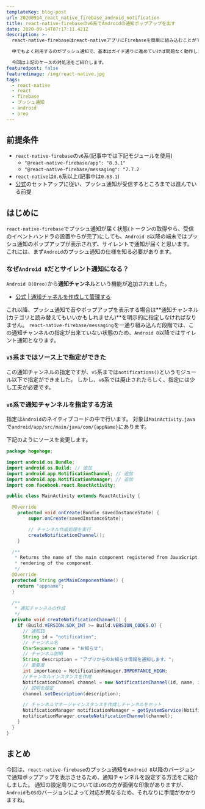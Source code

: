 ```yaml
---
templateKey: blog-post
url: 20200914_react_native_firebase_android_notification
title: react-native-firebaseのv6系でAndroidの通知ポップアップを出す
date: 2020-09-14T07:17:11.421Z
description: >-
  react-native-firebaseはreact-nativeアプリにFirebaseを簡単に組み込むことができるライブラリです。

  中でもよく利用するのがプッシュ通知で、基本はガイド通りに進めていけば問題なく動作しますが、Androidの特定バージョン以降ではプッシュ通知のポップアップが表示されません。

  今回は上記のケースの対処法をご紹介します。
featuredpost: false
featuredimage: /img/react-native.jpg
tags:
  - react-native
  - react
  - firebase
  - プッシュ通知
  - android
  - oreo
---
```

## 前提条件
- `react-native-firebase`の`v6`系(記事中では下記モジュールを使用)
  - `"@react-native-firebase/app": "8.3.1"` 
  - `"@react-native-firebase/messaging": "7.7.2`
- `react-native`は`0.6`系以上(記事中は`0.63.1`)
- [公式](https://github.com/invertase/react-native-firebase)のセットアップに従い、プッシュ通知が受信するところまでは進んでいる前提

## はじめに
`react-native-firebase`でプッシュ通知が届く状態(トークンの取得やら、受信のイベントハンドラの設置やらが完了)にしても、`Android 8`以降の端末ではプッシュ通知のポップアップが表示されず、サイレントで通知が届くと思います。
これには、まず`Android`のプッシュ通知の仕様を知る必要があります。

### なぜ`Android 8`だとサイレント通知になる？
`Android 8(Oreo)`から**通知チャンネル**という機能が追加されました。
- [公式 | 通知チャネルを作成して管理する](https://developer.android.com/training/notify-user/channels.html)

これ以降、プッシュ通知で音やポップアップを表示する場合は**通知チャンネル(カテゴリと読み替えてもいいかもしれません)**を明示的に指定しなければなりません。
`react-native-firebase/messaging`を一通り組み込んだ段階では、この通知チャンネルの指定が出来ていない状態のため、`Android 8`以降ではサイレント通知となります。

### `v5`系まではソース上で指定ができた
この通知チャンネルの指定ですが、`v5`系までは`notifications()`というモジュール以下で指定ができました。
しかし、`v6`系では廃止されたらしく、指定には少し工夫が必要です。

### `v6`系で通知チャンネルを指定する方法
指定は`Android`のネイティブコードの中で行います。
対象は`MainActivity.java`で`android/app/src/main/java/com/{appName}`にあります。

下記のようにソースを変更します。

```java
package hogehoge;

import android.os.Bundle;
import android.os.Build; // 追加
import android.app.NotificationChannel; // 追加
import android.app.NotificationManager; // 追加
import com.facebook.react.ReactActivity;

public class MainActivity extends ReactActivity {

  @Override
    protected void onCreate(Bundle savedInstanceState) {
        super.onCreate(savedInstanceState);

        // チャンネル作成処理を実行
        createNotificationChannel();
    }

  /**
   * Returns the name of the main component registered from JavaScript. This is used to schedule
   * rendering of the component.
   */
  @Override
  protected String getMainComponentName() {
    return "appname";
  }

  /**
   * 通知チャンネルの作成
   */
  private void createNotificationChannel() {
    if (Build.VERSION.SDK_INT >= Build.VERSION_CODES.O) {
      // 通知ID
      String id = "notification";
      // チャンネル名
      CharSequence name = "お知らせ";
      // チャンネル説明
      String description = "アプリからのお知らせ情報を通知します。";
      // 重要度
      int importance = NotificationManager.IMPORTANCE_HIGH;
      //チャンネルインスタンスを作成
      NotificationChannel channel = new NotificationChannel(id, name, importance);
      // 説明を設定
      channel.setDescription(description);

      // チャンネルマネージャインスタンスを作成しチャンネルをセット
      NotificationManager notificationManager = getSystemService(NotificationManager.class);
      notificationManager.createNotificationChannel(channel);
    }
  }
}

```

## まとめ
今回は、`react-native-firebase`のプッシュ通知を`Android 8`以降のバージョンで通知ポップアップを表示させるため、通知チャンネルを設定する方法をご紹介しました。
通知の設定周りについては`iOS`の方が面倒な印象がありますが、`Android`も`OS`のバージョンによって対応が異なるため、それなりに手間がかかりますね。